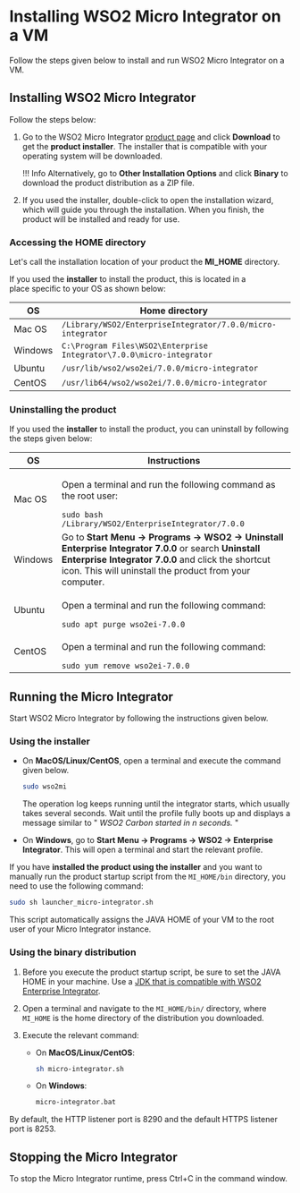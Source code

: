 # Installing WSO2 Micro Integrator on a VM

Follow the steps given below to install and run WSO2 Micro Integrator on a VM.

## Installing WSO2 Micro Integrator

Follow the steps below:

1.  Go to the WSO2 Micro Integrator [product page](https://wso2.com/integration/micro-integrator/) and click **Download** to get the **product installer**. The installer that is compatible with your operating system will be downloaded.
    
    !!! Info
        Alternatively, go to **Other Installation Options** and click **Binary** to download the product distribution as a ZIP file.

2.  If you used the installer, double-click to open the installation wizard, which will guide you through the installation. When you finish, the product will be installed and ready for use.

### Accessing the HOME directory

Let's call the installation location of your product the **MI_HOME** directory.

If you used the **installer** to install the product, this is located in a place specific to your OS as shown below:

<table style="width:100%;">
   <colgroup>
      <col style="width: 9%" />
      <col style="width: 90%" />
   </colgroup>
   <thead>
      <tr class="header">
         <th>OS</th>
         <th>Home directory</th>
      </tr>
   </thead>
   <tbody>
      <tr class="odd">
         <td>Mac OS</td>
         <td><code>/Library/WSO2/EnterpriseIntegrator/7.0.0/micro-integrator</code></td>
      </tr>
      <tr class="even">
         <td>Windows</td>
         <td><code>C:\Program Files\WSO2\Enterprise Integrator\7.0.0\micro-integrator</code></td>
      </tr>
      <tr class="odd">
         <td>Ubuntu</td>
         <td><code>/usr/lib/wso2/wso2ei/7.0.0/micro-integrator</code></td>
      </tr>
      <tr class="even">
         <td>CentOS</td>
         <td><code>/usr/lib64/wso2/wso2ei/7.0.0/micro-integrator</code></td>
      </tr>
   </tbody>
</table>

### Uninstalling the product

If you used the **installer** to install the product, you can uninstall by following the steps given below:

<table>
<thead>
<tr class="header">
<th>OS</th>
<th>Instructions</th>
</tr>
</thead>
<tbody>
<tr class="odd">
<td>Mac OS</td>
<td><div class="content-wrapper">
<p>Open a terminal and run the following command as the root user:</p>
  <code>sudo bash /Library/WSO2/EnterpriseIntegrator/7.0.0</code>
</div>
</div>
</div></td>
</tr>
<tr class="even">
<td>Windows</td>
<td>Go to <strong>Start Menu -&gt; Programs -&gt; WSO2 -&gt; Uninstall Enterprise Integrator 7.0.0</strong> or search <strong>Uninstall Enterprise Integrator 7.0.0</strong> and click the shortcut icon. This will uninstall the product from your computer.</td>
</tr>
<tr class="odd">
<td>Ubuntu</td>
<td><div class="content-wrapper">
<p>Open a terminal and run the following command:</p>
<code>sudo apt purge wso2ei-7.0.0</code>
</div>
</div>
</div></td>
</tr>
<tr class="even">
<td>CentOS</td>
<td><div class="content-wrapper">
<p>Open a terminal and run the following command:</p>
<code>sudo yum remove wso2ei-7.0.0</code>
</div>
</div>
</div></td>
</tr>
</tbody>
</table>

## Running the Micro Integrator

Start WSO2 Micro Integrator by following the instructions given below.

### Using the installer

* On **MacOS/Linux/CentOS**, open a terminal and execute the command given below.
  ```bash
  sudo wso2mi
  ```
  The operation log keeps running until the integrator starts, which usually takes several seconds. Wait until the profile fully boots up and displays a message similar to " *WSO2 Carbon started in n seconds.* "

* On **Windows**, go to **Start Menu -> Programs -> WSO2 -> Enterprise Integrator**. This
will open a terminal and start the relevant profile.

If you have **installed the product using the installer** and you want to manually run the product startup script from the `MI_HOME/bin` directory, you need to use the following command:

```bash
sudo sh launcher_micro-integrator.sh
```
This script automatically assigns the JAVA HOME of your VM to the root user of your Micro Integrator instance.

### Using the binary distribution

1.  Before you execute the product startup script, be sure to set the
    JAVA HOME in your machine. Use a [JDK that is compatible with WSO2 Enterprise Integrator](https://docs.wso2.com/display/compatibility/Tested+Operating+Systems+and+JDKs).
2.  Open a terminal and navigate to the `MI_HOME/bin/` directory, where `MI_HOME` is the home directory of the distribution you downloaded.
3.  Execute the relevant command:

    * On **MacOS/Linux/CentOS**:
      ```bash
      sh micro-integrator.sh
      ```      

    * On **Windows**:
      ```bash
      micro-integrator.bat
      ```
      
By default, the HTTP listener port is 8290 and the default HTTPS listener port is 8253.

## Stopping the Micro Integrator

To stop the Micro Integrator runtime, press Ctrl+C in the command window.